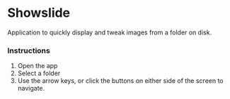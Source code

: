 # Showslide #

Application to quickly display and tweak images from a folder on disk.

### Instructions ###

1. Open the app
2. Select a folder
3. Use the arrow keys, or click the buttons on either side of the screen to navigate.